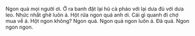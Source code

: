 Ngon quá mọi người ơi. Ở ra banh đặt lại hũ cà pháo với lại dưa đủ với dưa leo. Nhức nhắt ghê luôn á. Hột rửa ngon quá anh ơi. Cái gì quanh đi chợ mua về á. Hột ngon không? Ngon quá. Ngon quá ngon luôn á. Đã quá. Ngon ngon ngon.
